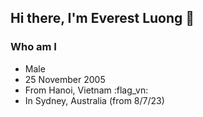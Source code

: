 ## Hi there, I'm Everest Luong 👋

### Who am I
- Male
- 25 November 2005
- From Hanoi, Vietnam :flag_vn:
- In Sydney, Australia (from 8/7/23)

### 
<!--
**hikalg/hikalg** is a ✨ _special_ ✨ repository because its `README.md` (this file) appears on your GitHub profile.

Here are some ideas to get you started:

- 🔭 I’m currently working on ...
- 🌱 I’m currently learning ...
- 👯 I’m looking to collaborate on ...
- 🤔 I’m looking for help with ...
- 💬 Ask me about ...
- 📫 How to reach me: ...
- 😄 Pronouns: ...
- ⚡ Fun fact: ...
-->
